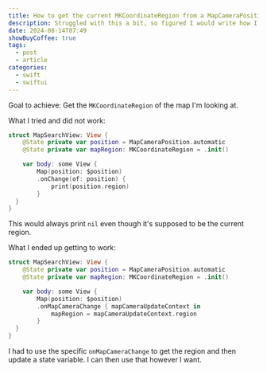 ```yaml
---
title: How to get the current MKCoordinateRegion from a MapCameraPosition
description: Struggled with this a bit, so figured I would write how I did this.
date: 2024-08-14T07:49
showBuyCoffee: true
tags: 
  - post
  - article
categories: 
  - swift
  - swiftui
---
```


Goal to achieve: Get the `MKCoordinateRegion` of the map I'm looking at.

What I tried and did not work:
``` swift
struct MapSearchView: View {
	@State private var position = MapCameraPosition.automatic
	@State private var mapRegion: MKCoordinateRegion = .init()

	var body: some View {
		Map(position: $position)
		.onChange(of: position) {
			print(position.region)
		}
  }
}
```

This would always print `nil` even though it's supposed to be the current region.

What I ended up getting to work:

```swift
struct MapSearchView: View {
	@State private var position = MapCameraPosition.automatic
	@State private var mapRegion: MKCoordinateRegion = .init()

	var body: some View {
		Map(position: $position)
		.onMapCameraChange { mapCameraUpdateContext in
			mapRegion = mapCameraUpdateContext.region
		}
  }
}
```

I had to use the specific `onMapCameraChange` to get the region and then update a state variable. I can then use that however I want.
